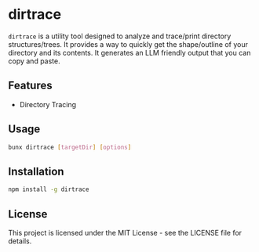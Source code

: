 # dirtrace

`dirtrace` is a utility tool designed to analyze and trace/print directory structures/trees. It provides a way to quickly get the shape/outline of your directory and its contents. It generates an LLM friendly output that you can copy and paste.

## Features

- Directory Tracing

## Usage

```bash
bunx dirtrace [targetDir] [options]
```

## Installation

```bash
npm install -g dirtrace
```

## License

This project is licensed under the MIT License - see the LICENSE file for details.
